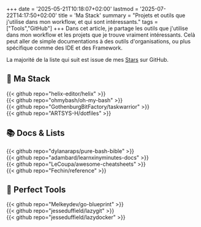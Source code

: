 +++
date = '2025-05-21T10:18:07+02:00'
lastmod = '2025-07-22T14:17:50+02:00'
title = 'Ma Stack'
summary = "Projets et outils que j'utilise dans mon workflow, et qui sont intéressants."
tags = ["Tools","GitHub"]
+++
Dans cet article, je partage les outils que j'utilise dans mon workflow et les projets que je trouve vraiment intéressants.
Celà peut aller de simple documentations à des outils d'organisations, ou plus spécifique comme des IDE et des Framework.

La majorité de la liste qui suit est issue de mes [Stars](https://github.com/ARTSYS-H?tab=stars) sur GitHub.

## :rocket: Ma Stack

{{< github repo="helix-editor/helix" >}}
</br>
{{< github repo="ohmybash/oh-my-bash" >}}
</br>
{{< github repo="GothenburgBitFactory/taskwarrior" >}}
</br>
{{< github repo="ARTSYS-H/dotfiles" >}}

## :books: Docs & Lists

{{< github repo="dylanaraps/pure-bash-bible" >}}
</br>
{{< github repo="adambard/learnxinyminutes-docs" >}}
</br>
{{< github repo="LeCoupa/awesome-cheatsheets" >}}
</br>
{{< github repo="Fechin/reference" >}}

## :toolbox: Perfect Tools

{{< github repo="Melkeydev/go-blueprint" >}}
</br>
{{< github repo="jesseduffield/lazygit" >}}
</br>
{{< github repo="jesseduffield/lazydocker" >}}

